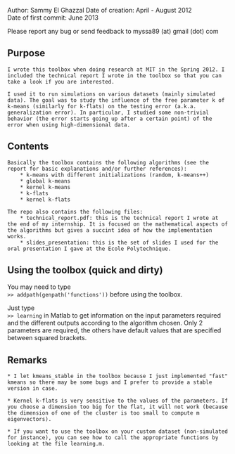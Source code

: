 Author: Sammy El Ghazzal
Date of creation: April - August 2012   
Date of first commit: June 2013  

Please report any bug or send feedback to myssa89 (at) gmail (dot) com

## Purpose 
    
    I wrote this toolbox when doing research at MIT in the Spring 2012. I included the technical report I wrote in the toolbox so that you can take a look if you are interested.
    
    I used it to run simulations on various datasets (mainly simulated data). The goal was to study the influence of the free parameter k of k-means (similarly for k-flats) on the testing error (a.k.a. generalization error). In particular, I studied some non-trivial behavior (the error starts going up after a certain point) of the error when using high-dimensional data.     

## Contents
  
    Basically the toolbox contains the following algorithms (see the report for basic explanations and/or further references): 
        * k-means with different initializations (random, k-means++)
        * global k-means
        * kernel k-means
        * k-flats
        * kernel k-flats

    The repo also contains the following files:
        * technical_report.pdf: this is the technical report I wrote at the end of my internship. It is focused on the mathematical aspects of the algorithms but gives a succint idea of how the implementation works.
        * slides_presentation: this is the set of slides I used for the oral presentation I gave at the Ecole Polytechnique. 

## Using the toolbox (quick and dirty)

  You may need to type  
      `>> addpath(genpath('functions'))` 
  before using the toolbox. 

  Just type   
      `>> learning` 
  in Matlab to get information on the input parameters required and the different outputs according to the algorithm chosen. Only 2 parameters are required, the others have default values that are specified between squared brackets. 

## Remarks

    * I let kmeans_stable in the toolbox because I just implemented "fast" kmeans so there may be some bugs and I prefer to provide a stable version in case. 

    * Kernel k-flats is very sensitive to the values of the parameters. If you choose a dimension too big for the flat, it will not work (because the dimension of one of the cluster is too small to compute m eigenvectors).

    * If you want to use the toolbox on your custom dataset (non-simulated for instance), you can see how to call the appropriate functions by looking at the file learning.m. 
